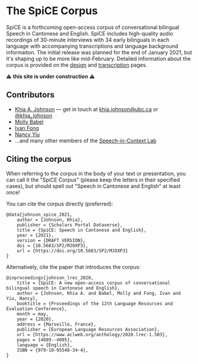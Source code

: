 # The SpiCE Corpus

SpiCE is a forthcoming open-access corpus of conversational bilingual Speech in Cantonese and English. SpiCE includes high-quality audio recordings of 30-minute interviews with 34 early bilinguals in each language with accompanying transcriptions and language background informaiton. The initial release was planned for the end of January 2021, but it's shaping up to be more like mid-February. Detailed information about the corpus is provided on the [design](design.md) and [transcription](transcription.md) pages. 

⚠️ **this site is under construction** ⚠️

## Contributors

- [Khia A. Johnson](https://www.khiajohnson.com) &mdash; get in touch at [khia.johnson@ubc.ca](mailto:khia.johnson@ubc.ca) or [@khia_johnson](https://twitter.com/khia_johnson) 
- [Molly Babel](https://linguistics.ubc.ca/profile/molly-babel/)
- [Ivan Fong](https://speechincontext.arts.ubc.ca/people/fong.ivan.html)
- [Nancy Yiu](https://speechincontext.arts.ubc.ca/people/yiu.nancy.html)
- ...and many other members of the [Speech-in-Context Lab](https://speechincontext.arts.ubc.ca/)

## Citing the corpus

When referring to the corpus in the body of your text or presentation, you can call it the "SpiCE Corpus" (please keep the letters in their specified cases), but should spell out "Speech in Cantonese and English" at least once! 

You can cite the corpus directly (preferred):

```text
@data{johnson_spice_2021,
	author = {Johnson, Khia},
	publisher = {Scholars Portal Dataverse},
	title = {SpiCE: Speech in Cantonese and English},
	year = {2021},
	version = {DRAFT VERSION},
	doi = {10.5683/SP2/MJOXP3},
	url = {https://doi.org/10.5683/SP2/MJOXP3}
}
```

Alternatively, cite the paper that introduces the corpus:

```text
@inproceedings{johnson_lrec_2020,
    title = {SpiCE: A new open-access corpus of conversational bilingual speech in Cantonese and English},
    author = {Johnson, Khia A. and Babel, Molly and Fong, Ivan and Yiu, Nancy},
    booktitle = {Proceedings of the 12th Language Resources and Evaluation Conference},
    month = may,
    year = {2020},
    address = {Marseille, France},
    publisher = {European Language Resources Association},
    url = {https://www.aclweb.org/anthology/2020.lrec-1.503},
    pages = {4089--4095},
    language = {English},
    ISBN = {979-10-95546-34-4},
}
```

